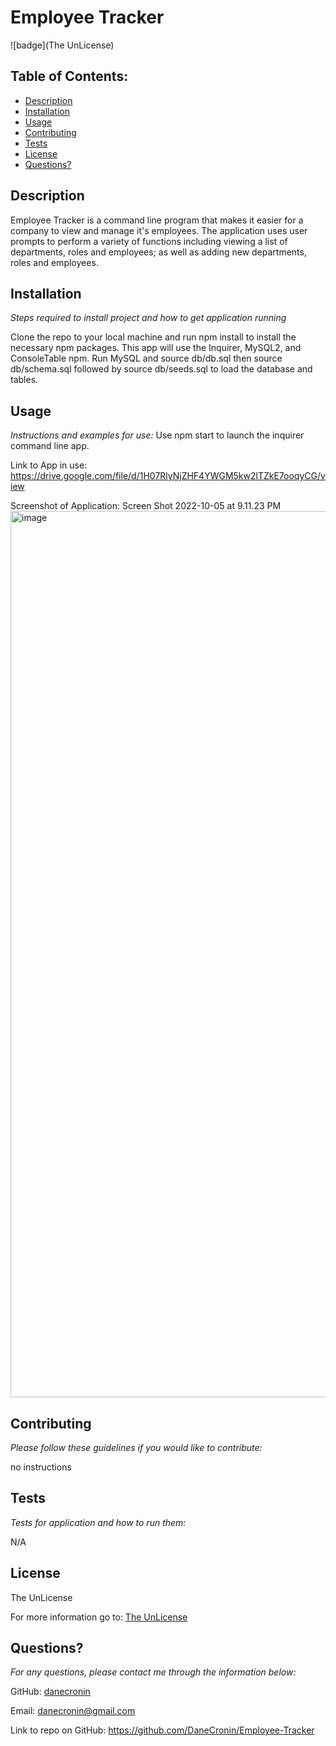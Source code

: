 # Employee Tracker
  ![badge](The UnLicense)

  ## Table of Contents:
  * [Description](#Description)
  * [Installation](#installation)
  * [Usage](#usage)
  * [Contributing](#Contributing)
  * [Tests](#Tests)
  * [License](#License)
  * [Questions?](#questions)

  ## Description
   Employee Tracker is a command line program that makes it easier for a company to view and manage it's employees. The application uses user prompts to perform a variety of functions including viewing a list of departments, roles and employees; as well as adding new departments, roles and employees.

  ## Installation
  *Steps required to install project and how to get application running*
  
  Clone the repo to your local machine and run npm install to install the necessary npm packages. This app will use the Inquirer, MySQL2, and ConsoleTable npm. Run MySQL and source db/db.sql then source db/schema.sql followed by source db/seeds.sql to load the database and tables. 

  ## Usage
  *Instructions and examples for use:*
  Use npm start to launch the inquirer command line app.
  
  Link to App in use: 
 https://drive.google.com/file/d/1H07RlyNjZHF4YWGM5kw2lTZkE7ooqyCG/view

Screenshot of Application:
Screen Shot 2022-10-05 at 9.11.23 PM<img width="1418" alt="image" src="https://user-images.githubusercontent.com/107944830/194205979-706ce454-d874-4b2d-8379-2a627236df00.png">

  

  
  ## Contributing
  *Please follow these guidelines if you would like to contribute:*

  no instructions 

  ## Tests
  *Tests for application and how to run them:*

  N/A

  ## License
  
  The UnLicense

  For more information go to: [The UnLicense]()

  ## Questions?

  *For any questions, please contact me through the information below:*
 
  GitHub: [danecronin](https://github.com/danecronin)

  Email: danecronin@gmail.com

  Link to repo on GitHub: https://github.com/DaneCronin/Employee-Tracker

